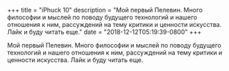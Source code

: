 
+++
title = "iPhuck 10"
description = "Мой первый Пелевин. Много философии и мыслей по поводу будущего технологий и нашего отношения к ним, рассуждений на тему критики и ценности искусства. Лайк и буду читать еще."
date = "2018-12-12T05:19:39-0800"
+++

Мой первый Пелевин. Много философии и мыслей по поводу будущего технологий и нашего отношения к ним, рассуждений на тему критики и ценности искусства. Лайк и буду читать еще.
